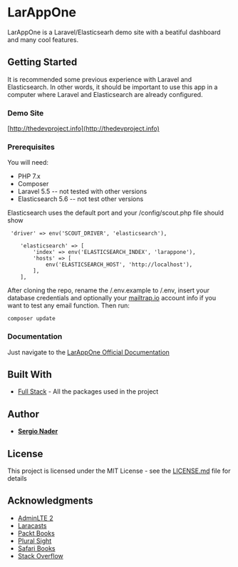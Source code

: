 # LarAppOne

LarAppOne is a Laravel/Elasticsearh demo site with a beatiful dashboard and many cool features. 

## Getting Started

It is recommended some previous experience with Laravel and Elasticsearch. In other words, it should be important to use this app in a computer where Laravel and Elasticsearch are already configured. 

### Demo Site
[http://thedevproject.info](http://thedevproject.info)

### Prerequisites

You will need:
* PHP 7.x
* Composer
* Laravel 5.5 -- not tested with other versions
* Elasticsearch 5.6 -- not test other versions

Elasticsearch uses the default port and your /config/scout.php file should show

````
 'driver' => env('SCOUT_DRIVER', 'elasticsearch'),

    'elasticsearch' => [
        'index' => env('ELASTICSEARCH_INDEX', 'larappone'),
        'hosts' => [
            env('ELASTICSEARCH_HOST', 'http://localhost'),
        ],
    ],
````

After cloning the repo, rename the /.env.example to /.env, insert your database credentials and optionally your [mailtrap.io](http://mailtrap.io) account info if you want to test any email function.
Then run: 
````
composer update
````

### Documentation
Just navigate to the [LarAppOne Official Documentation](http://app.thedevproject.info/docs/project)

## Built With

* [Full Stack](http://app.thedevproject.info/docs/stack) - All the packages used in the project

## Author

* **[Sergio Nader](http://app.thedevproject.info/docs/author)**  

## License

This project is licensed under the MIT License - see the [LICENSE.md](LICENSE.md) file for details

## Acknowledgments
* [AdminLTE 2](https://adminlte.io/themes/AdminLTE/index2.html)
* [Laracasts](https://laracasts.com)
* [Packt Books](https://packtpub.com)
* [Plural Sight](https://pluralsight.com)
* [Safari Books](https://safaribooksonline.com)
* [Stack Overflow](https://stackoverflow.com)

